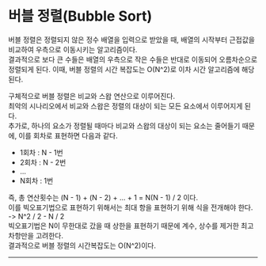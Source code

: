 # 버블 정렬(Bubble Sort)

버블 정렬은 정렬되지 않은 정수 배열을 입력으로 받았을 때, 배열의 시작부터 근접값을 비교하여 우측으로 이동시키는 알고리즘이다. <br>
결과적으로 보다 큰 수들은 배열의 우측으로 작은 수들은 반대로 이동되어 오름차순으로 정렬되게 된다.
이때, 버블 정렬의 시간 복잡도는 O(N^2)로 이차 시간 알고리즘에 해당된다. <br>

구체적으로 버블 정렬은 비교와 스왑 연산으로 이루어진다. <br>
최악의 시나리오에서 비교와 스왑은 정렬의 대상이 되는 모든 요소에서 이루어지게 된다. <br>
추가로, 하나의 요소가 정렬될 때마다 비교와 스왑의 대상이 되는 요소는 줄어들기 때문에, 이를 회차로 표현하면 다음과 같다. <br>

- 1회차 : N - 1번
- 2회차 : N - 2번
- ...
- N회차 : 1번

즉, 총 연산횟수는 (N - 1) + (N - 2) + ... + 1 = N(N - 1) / 2 이다. <br>
이를 빅오표기법으로 표현하기 위해서는 최대 항을 표현하기 위해 식을 전개해야 한다. -> N^2 / 2 - N / 2 <br>
빅오표기법은 N이 무한대로 갔을 때 상한을 표현하기 때문에 계수, 상수를 제거한 최고 차항만을 고려한다. <br>
결과적으로 버블 정렬의 시간복잡도는 O(N^2)이다.

---
